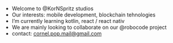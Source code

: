 - Welcome to @KorNSpritz studios
- Our interests: mobile development, blockchain tehnologies
- I’m currently learning kotlin, react / react nativ
- We are mainly looking to collaborate on our @robocode project
- contact: cornel.pop.mail@gmail.com

<!---
KorNSpritz/KorNSpritz is a ✨ special ✨ repository because its `README.md` (this file) appears on your GitHub profile.
You can click the Preview link to take a look at your changes.
--->
